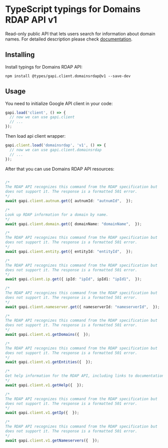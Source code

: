 # TypeScript typings for Domains RDAP API v1

Read-only public API that lets users search for information about domain names.
For detailed description please check [documentation](https://developers.google.com/domains/rdap/).

## Installing

Install typings for Domains RDAP API:

```
npm install @types/gapi.client.domainsrdap@v1 --save-dev
```

## Usage

You need to initialize Google API client in your code:

```typescript
gapi.load('client', () => {
  // now we can use gapi.client
  // ...
});
```

Then load api client wrapper:

```typescript
gapi.client.load('domainsrdap', 'v1', () => {
  // now we can use gapi.client.domainsrdap
  // ...
});
```



After that you can use Domains RDAP API resources:

```typescript

/*
The RDAP API recognizes this command from the RDAP specification but
does not support it. The response is a formatted 501 error.
*/
await gapi.client.autnum.get({ autnumId: "autnumId",  });

/*
Look up RDAP information for a domain by name.
*/
await gapi.client.domain.get({ domainName: "domainName",  });

/*
The RDAP API recognizes this command from the RDAP specification but
does not support it. The response is a formatted 501 error.
*/
await gapi.client.entity.get({ entityId: "entityId",  });

/*
The RDAP API recognizes this command from the RDAP specification but
does not support it. The response is a formatted 501 error.
*/
await gapi.client.ip.get({ ipId: "ipId", ipId1: "ipId1",  });

/*
The RDAP API recognizes this command from the RDAP specification but
does not support it. The response is a formatted 501 error.
*/
await gapi.client.nameserver.get({ nameserverId: "nameserverId",  });

/*
The RDAP API recognizes this command from the RDAP specification but
does not support it. The response is a formatted 501 error.
*/
await gapi.client.v1.getDomains({  });

/*
The RDAP API recognizes this command from the RDAP specification but
does not support it. The response is a formatted 501 error.
*/
await gapi.client.v1.getEntities({  });

/*
Get help information for the RDAP API, including links to documentation.
*/
await gapi.client.v1.getHelp({  });

/*
The RDAP API recognizes this command from the RDAP specification but
does not support it. The response is a formatted 501 error.
*/
await gapi.client.v1.getIp({  });

/*
The RDAP API recognizes this command from the RDAP specification but
does not support it. The response is a formatted 501 error.
*/
await gapi.client.v1.getNameservers({  });
```
